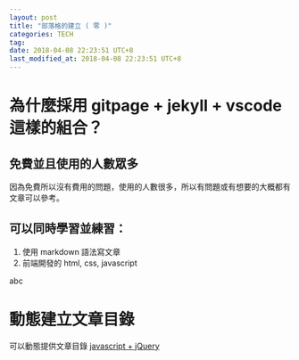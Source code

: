 ```yaml
---
layout: post
title: "部落格的建立 ( 零 )"
categories: TECH
tag: 
date: 2018-04-08 22:23:51 UTC+8 
last_modified_at: 2018-04-08 22:23:51 UTC+8 
---
```



# 為什麼採用 gitpage + jekyll + vscode 這樣的組合？

## 免費並且使用的人數眾多
因為免費所以沒有費用的問題，使用的人數很多，所以有問題或有想要的大概都有文章可以參考。

## 可以同時學習並練習：
1. 使用 markdown 語法寫文章
2. 前端開發的 html, css, javascript 

abc

# 動態建立文章目錄

可以動態提供文章目錄
[javascript + jQuery](https://github.com/ghiculescu/jekyll-table-of-contents/blob/master/toc.js "jekyll-table-of-contents")